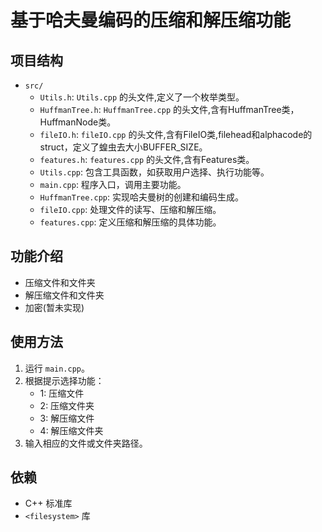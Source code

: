 # 基于哈夫曼编码的压缩和解压缩功能

## 项目结构

- `src/`
  - `Utils.h`: `Utils.cpp` 的头文件,定义了一个枚举类型。
  - `HuffmanTree.h`: `HuffmanTree.cpp` 的头文件,含有HuffmanTree类，HuffmanNode类。
  - `fileIO.h`: `fileIO.cpp` 的头文件,含有FileIO类,filehead和alphacode的struct，定义了蝗虫去大小BUFFER_SIZE。
  - `features.h`: `features.cpp` 的头文件,含有Features类。
  - `Utils.cpp`: 包含工具函数，如获取用户选择、执行功能等。
  - `main.cpp`: 程序入口，调用主要功能。
  - `HuffmanTree.cpp`: 实现哈夫曼树的创建和编码生成。
  - `fileIO.cpp`: 处理文件的读写、压缩和解压缩。
  - `features.cpp`: 定义压缩和解压缩的具体功能。

## 功能介绍

- 压缩文件和文件夹
- 解压缩文件和文件夹
- 加密(暂未实现)

## 使用方法

1. 运行 `main.cpp`。
2. 根据提示选择功能：
   - 1: 压缩文件
   - 2: 压缩文件夹
   - 3: 解压缩文件
   - 4: 解压缩文件夹
3. 输入相应的文件或文件夹路径。

## 依赖

- C++ 标准库
- `<filesystem>` 库
